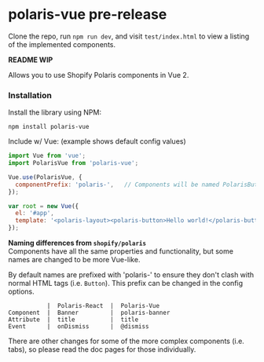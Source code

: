 # polaris-vue pre-release

Clone the repo, run `npm run dev`, and visit `test/index.html` to view a listing
of the implemented components.

**README WIP**

Allows you to use Shopify Polaris components in Vue 2.


### Installation
Install the library using NPM:
```
npm install polaris-vue
```
Include w/ Vue: (example shows default config values)
```js
import Vue from 'vue';
import PolarisVue from 'polaris-vue';

Vue.use(PolarisVue, {
  componentPrefix: 'polaris-',   // Components will be named PolarisButton, PolarisFormLayout, etc.
});

var root = new Vue({
  el: '#app',
  template: '<polaris-layout><polaris-button>Hello world!</polaris-button></polaris-layout'>
});
```


**Naming differences from `shopify/polaris`**  
Components have all the same properties and functionality, but some names are 
changed to be more Vue-like.

By default  names are prefixed with 'polaris-' to ensure they  don't clash with 
normal HTML tags (i.e. `Button`). This prefix can be changed in the config options.

```
           |  Polaris-React  |  Polaris-Vue
Component  |  Banner         |  polaris-banner
Attribute  |  title          |  title
Event      |  onDismiss      |  @dismiss
```

There are other changes for some of the more complex components (i.e. tabs), 
so please read the doc pages for those individually.